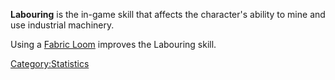 **Labouring** is the in-game skill that affects the character's ability
to mine and use industrial machinery.

Using a [Fabric Loom](Fabric_Looms.md "wikilink") improves the Labouring
skill.

[Category:Statistics](Category:Statistics "wikilink")